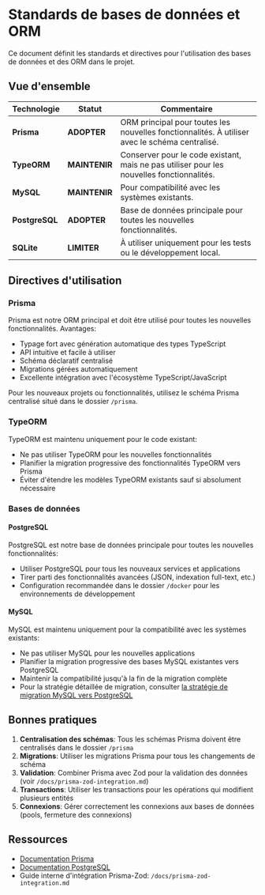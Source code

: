 # Standards de bases de données et ORM

Ce document définit les standards et directives pour l'utilisation des bases de données et des ORM dans le projet.

## Vue d'ensemble

| Technologie | Statut | Commentaire |
|-------------|--------|------------|
| **Prisma** | **ADOPTER** | ORM principal pour toutes les nouvelles fonctionnalités. À utiliser avec le schéma centralisé. |
| **TypeORM** | **MAINTENIR** | Conserver pour le code existant, mais ne pas utiliser pour les nouvelles fonctionnalités. |
| **MySQL** | **MAINTENIR** | Pour compatibilité avec les systèmes existants. |
| **PostgreSQL** | **ADOPTER** | Base de données principale pour toutes les nouvelles fonctionnalités. |
| **SQLite** | **LIMITER** | À utiliser uniquement pour les tests ou le développement local. |

## Directives d'utilisation

### Prisma

Prisma est notre ORM principal et doit être utilisé pour toutes les nouvelles fonctionnalités. Avantages:
- Typage fort avec génération automatique des types TypeScript
- API intuitive et facile à utiliser
- Schéma déclaratif centralisé
- Migrations gérées automatiquement
- Excellente intégration avec l'écosystème TypeScript/JavaScript

Pour les nouveaux projets ou fonctionnalités, utilisez le schéma Prisma centralisé situé dans le dossier `/prisma`.

### TypeORM

TypeORM est maintenu uniquement pour le code existant:
- Ne pas utiliser TypeORM pour les nouvelles fonctionnalités
- Planifier la migration progressive des fonctionnalités TypeORM vers Prisma
- Éviter d'étendre les modèles TypeORM existants sauf si absolument nécessaire

### Bases de données

#### PostgreSQL

PostgreSQL est notre base de données principale pour toutes les nouvelles fonctionnalités:
- Utiliser PostgreSQL pour tous les nouveaux services et applications
- Tirer parti des fonctionnalités avancées (JSON, indexation full-text, etc.)
- Configuration recommandée dans le dossier `/docker` pour les environnements de développement

#### MySQL

MySQL est maintenu uniquement pour la compatibilité avec les systèmes existants:
- Ne pas utiliser MySQL pour les nouvelles applications
- Planifier la migration progressive des bases MySQL existantes vers PostgreSQL
- Maintenir la compatibilité jusqu'à la fin de la migration complète
- Pour la stratégie détaillée de migration, consulter [la stratégie de migration MySQL vers PostgreSQL](/docs/agents/specific-agents/data-migration-strategy.md)

## Bonnes pratiques

1. **Centralisation des schémas**: Tous les schémas Prisma doivent être centralisés dans le dossier `/prisma`
2. **Migrations**: Utiliser les migrations Prisma pour tous les changements de schéma
3. **Validation**: Combiner Prisma avec Zod pour la validation des données (voir `/docs/prisma-zod-integration.md`)
4. **Transactions**: Utiliser les transactions pour les opérations qui modifient plusieurs entités
5. **Connexions**: Gérer correctement les connexions aux bases de données (pools, fermeture des connexions)

## Ressources

- [Documentation Prisma](https://www.prisma.io/docs/)
- [Documentation PostgreSQL](https://www.postgresql.org/docs/)
- Guide interne d'intégration Prisma-Zod: `/docs/prisma-zod-integration.md`